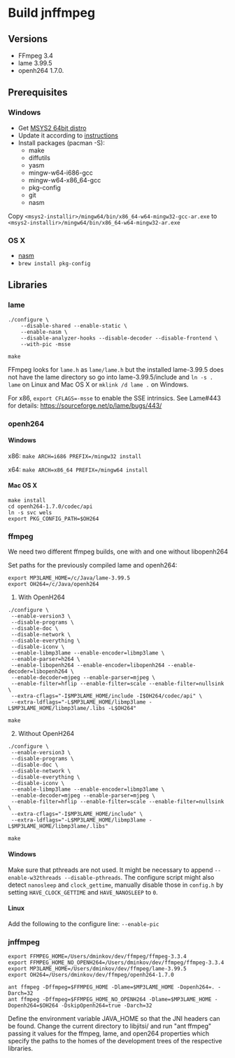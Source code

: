 ﻿Build jnffmpeg
==============

Versions
--------
- FFmpeg 3.4
- lame 3.99.5
- openh264 1.7.0.

Prerequisites
-------------

### Windows
- Get [MSYS2 64bit distro](http://www.msys2.org/)
- Update it according to [instructions](https://github.com/msys2/msys2/wiki/MSYS2-installation)
- Install packages (pacman -S):
  - make
  - diffutils
  - yasm
  - mingw-w64-i686-gcc
  - mingw-w64-x86_64-gcc
  - pkg-config
  - git
  - nasm

Copy `<msys2-installir>/mingw64/bin/x86_64-w64-mingw32-gcc-ar.exe` to
`<msys2-installir>/mingw64/bin/x86_64-w64-mingw32-ar.exe`

### OS X
- [nasm](http://www.nasm.us/pub/nasm/releasebuilds/2.11.06/macosx/nasm-2.11.06-macosx.zip)
- `brew install pkg-config`


Libraries
---------
### lame

```
./configure \
    --disable-shared --enable-static \
    --enable-nasm \
    --disable-analyzer-hooks --disable-decoder --disable-frontend \
    --with-pic -msse

make
```

FFmpeg looks for `lame.h` as `lame/lame.h` but the installed lame-3.99.5 does not
have the lame directory so go into lame-3.99.5/include and `ln -s . lame` on
Linux and Mac OS X or `mklink /d lame .` on Windows.

For x86, `export CFLAGS=-msse` to enable the SSE intrinsics. See Lame#443 for
details: https://sourceforge.net/p/lame/bugs/443/

### openh264

#### Windows
x86:
`make ARCH=i686 PREFIX=/mingw32 install`

x64:
`make ARCH=x86_64 PREFIX=/mingw64 install`

#### Mac OS X
```
make install
cd openh264-1.7.0/codec/api
ln -s svc wels
export PKG_CONFIG_PATH=$OH264
```

### ffmpeg
We need two different ffmpeg builds, one with and one without libopenh264

Set paths for the previously compiled lame and openh264:
```
export MP3LAME_HOME=/c/Java/lame-3.99.5
export OH264=/c/Java/openh264
```

1) With OpenH264
```
./configure \
 --enable-version3 \
 --disable-programs \
 --disable-doc \
 --disable-network \
 --disable-everything \
 --disable-iconv \
 --enable-libmp3lame --enable-encoder=libmp3lame \
 --enable-parser=h264 \
 --enable-libopenh264 --enable-encoder=libopenh264 --enable-decoder=libopenh264 \
 --enable-decoder=mjpeg --enable-parser=mjpeg \
 --enable-filter=hflip --enable-filter=scale --enable-filter=nullsink \
 --extra-cflags="-I$MP3LAME_HOME/include -I$OH264/codec/api" \
 --extra-ldflags="-L$MP3LAME_HOME/libmp3lame -L$MP3LAME_HOME/libmp3lame/.libs -L$OH264"

make
```

2) Without OpenH264
```
./configure \
 --enable-version3 \
 --disable-programs \
 --disable-doc \
 --disable-network \
 --disable-everything \
 --disable-iconv \
 --enable-libmp3lame --enable-encoder=libmp3lame \
 --enable-decoder=mjpeg --enable-parser=mjpeg \
 --enable-filter=hflip --enable-filter=scale --enable-filter=nullsink \
 --extra-cflags="-I$MP3LAME_HOME/include" \
 --extra-ldflags="-L$MP3LAME_HOME/libmp3lame -L$MP3LAME_HOME/libmp3lame/.libs"

make
```

#### Windows
Make sure that pthreads are not used. It might be necessary to append
`--enable-w32threads --disable-pthreads`. The configure script might also
detect `nanosleep` and `clock_gettime`, manually disable those in `config.h`
by setting `HAVE_CLOCK_GETTIME` and `HAVE_NANOSLEEP` to `0`.

#### Linux
Add the following to the configure line:
`--enable-pic`


### jnffmpeg
```
export FFMPEG_HOME=/Users/dminkov/dev/ffmpeg/ffmpeg-3.3.4
export FFMPEG_HOME_NO_OPENH264=/Users/dminkov/dev/ffmpeg/ffmpeg-3.3.4
export MP3LAME_HOME=/Users/dminkov/dev/ffmpeg/lame-3.99.5
export OH264=/Users/dminkov/dev/ffmpeg/openh264-1.7.0

ant ffmpeg -Dffmpeg=$FFMPEG_HOME -Dlame=$MP3LAME_HOME -Dopenh264=. -Darch=32
ant ffmpeg -Dffmpeg=$FFMPEG_HOME_NO_OPENH264 -Dlame=$MP3LAME_HOME -Dopenh264=$OH264 -DskipOpenh264=true -Darch=32
```

Define the environment variable JAVA_HOME so that the JNI headers can be found.
Change the current directory to libjitsi/ and run "ant ffmpeg" passing it values
for the ffmpeg, lame, and open264 properties which specify the paths to
the homes of the development trees of the respective libraries.

